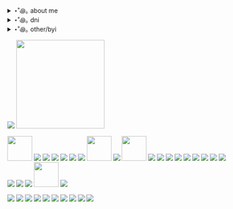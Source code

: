 <details> <summary>⋆˚꩜｡ about me</summary> hi I'm Frank or Pansy... 18 yrs old and I love rpf 
<br>
I try my best 2 be friendly just don't be weird or mean :(((( i am a sensitive kitty boy
<br>
I don't shut up about My Chemical Romance or Frank Iero
<br>
I <3 frerard
</details>
<details> <summary>⋆˚꩜｡ dni </summary> Racist, homophobe, transphobe, right winger blah blah blah you get the point
<br>
waycest shipper or any proshipper in general 
<br>
anyone who doesn't like rpf just dont even bother trying to talk to me
<br>
 under 14 please go finish your homework
</details>
<details> <summary>⋆˚꩜｡ other/byi</summary> 
I have autism + adhd...I am very awkward and can barely hold a conversation. Don't take it personally plz plzplz lpzlpzplzplzlpl
<br>
huge frerardie but I also like other ships I am a proud multishipper
<br>
I block/hide freely
</details>

<img src="https://hmp.me/eho2"/> <img src="https://hmp.me/eho3" height="200px"/>

<img src="https://hmp.me/ehn0" height="56px"/> <img src="https://hmp.me/ehn1"/> <img src="https://hmp.me/ehn2"/> <img src="https://hmp.me/ehn3"/> <img src="https://hmp.me/ehn4"/> <img src="https://hmp.me/ehn5"/> <img src="https://hmp.me/ehn6"/> <img src="https://hmp.me/ehn7" height="56px"/> <img src="https://hmp.me/ehn8"/> <img src="https://hmp.me/ehn9" height="56px"/> <img src="https://hmp.me/ehoa"/> <img src="https://hmp.me/ehob"/> <img src="https://hmp.me/ehoc"/> <img src="https://hmp.me/ehoe"/> <img src="https://hmp.me/ehof"/> <img src="https://hmp.me/ehog"/> <img src="https://hmp.me/ehoh"/> <img src="https://hmp.me/ehoi"/> <img src="https://hmp.me/ehoj"/> <img src="https://hmp.me/ehok"/> <img src="https://hmp.me/ehol"/> <img src="https://hmp.me/ehom"/> <img src="https://hmp.me/ehon" height="56px"/> <img src="https://hmp.me/ehoo"/>

<img src="https://hmp.me/ehop"/> <img src="https://hmp.me/ehoq"/> <img src="https://hmp.me/ehor"/> <img src="https://hmp.me/ehos"/> <img src="https://hmp.me/ehot"/> <img src="https://hmp.me/ehou"/> <img src="https://hmp.me/ehov"/> <img src="https://hmp.me/ehow"/> <img src="https://hmp.me/ehoy"/> <img src="https://hmp.me/ehoz"/>
